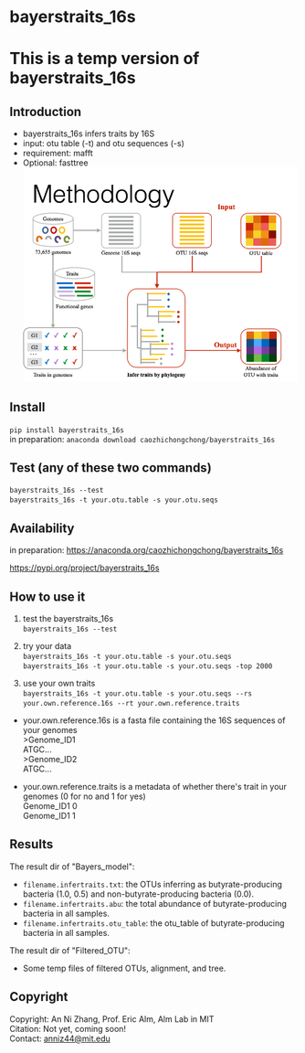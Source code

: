 # bayerstraits_16s
# This is a temp version of bayerstraits_16s
## Introduction
* bayerstraits_16s infers traits by 16S
* input: otu table (-t) and otu sequences (-s)
* requirement: mafft
* Optional: fasttree
![alt text](https://raw.githubusercontent.com/caozhichongchong/bayerstraits_16s/master/Methodology.png)

## Install
`pip install bayerstraits_16s`\
in preparation: `anaconda download caozhichongchong/bayerstraits_16s`

## Test (any of these two commands)
`bayerstraits_16s --test`\
`bayerstraits_16s -t your.otu.table -s your.otu.seqs`

## Availability
in preparation: https://anaconda.org/caozhichongchong/bayerstraits_16s

https://pypi.org/project/bayerstraits_16s

## How to use it
1. test the bayerstraits_16s\
`bayerstraits_16s --test`

2. try your data\
`bayerstraits_16s -t your.otu.table -s your.otu.seqs`\
`bayerstraits_16s -t your.otu.table -s your.otu.seqs -top 2000`

3. use your own traits\
`bayerstraits_16s -t your.otu.table -s your.otu.seqs --rs your.own.reference.16s --rt your.own.reference.traits`

* your.own.reference.16s is a fasta file containing the 16S sequences of your genomes\
\>Genome_ID1\
ATGC...\
\>Genome_ID2\
ATGC...

* your.own.reference.traits is a metadata of whether there's trait in your genomes (0 for no and 1 for yes)\
Genome_ID1   0\
Genome_ID1   1

## Results
The result dir of "Bayers_model":
* `filename.infertraits.txt`: the OTUs inferring as butyrate-producing bacteria (1.0, 0.5) 
and non-butyrate-producing bacteria (0.0).
* `filename.infertraits.abu`: the total abundance of butyrate-producing bacteria in all samples.
* `filename.infertraits.otu_table`: the otu_table of butyrate-producing bacteria in all samples.

The result dir of "Filtered_OTU":
* Some temp files of filtered OTUs, alignment, and tree.

## Copyright
Copyright: An Ni Zhang, Prof. Eric Alm, Alm Lab in MIT\
Citation: Not yet, coming soon!\
Contact: anniz44@mit.edu
